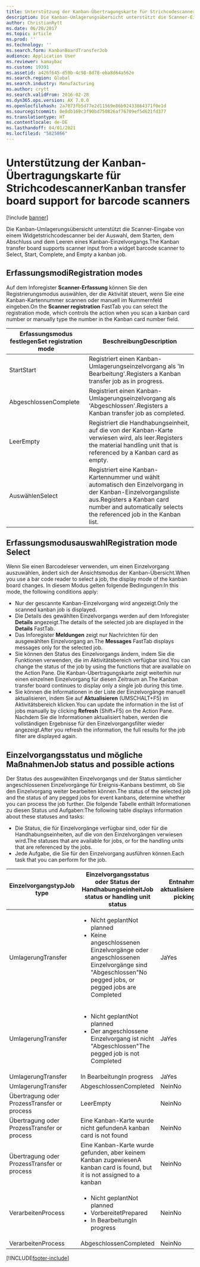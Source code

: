 ```yaml
---
title: Unterstützung der Kanban-Übertragungskarte für Strichcodescanner
description: Die Kanban-Umlagerungsübersicht unterstützt die Scanner-Eingabe von einem Widgetstrichcodescanner bei der Auswahl, dem Starten, dem Abschluss und dem Leeren eines Kanban-Einzelvorgangs.
author: ChristianRytt
ms.date: 06/20/2017
ms.topic: article
ms.prod: ''
ms.technology: ''
ms.search.form: KanbanBoardTransferJob
audience: Application User
ms.reviewer: kamaybac
ms.custom: 19391
ms.assetid: a426f645-d59b-4c98-8d78-eba8d64a562e
ms.search.region: Global
ms.search.industry: Manufacturing
ms.author: crytt
ms.search.validFrom: 2016-02-28
ms.dyn365.ops.version: AX 7.0.0
ms.openlocfilehash: 2a7073fb5d77e2d11569e86b92433864371f0e1d
ms.sourcegitcommit: 0e8db169c3f90bd750826af76709ef5d621fd377
ms.translationtype: HT
ms.contentlocale: de-DE
ms.lasthandoff: 04/01/2021
ms.locfileid: "5825866"
---
```

# <a name="kanban-transfer-board-support-for-barcode-scanners"></a><span data-ttu-id="232d3-103">Unterstützung der Kanban-Übertragungskarte für Strichcodescanner</span><span class="sxs-lookup"><span data-stu-id="232d3-103">Kanban transfer board support for barcode scanners</span></span>

[!include [banner](../includes/banner.md)]

<span data-ttu-id="232d3-104">Die Kanban-Umlagerungsübersicht unterstützt die Scanner-Eingabe von einem Widgetstrichcodescanner bei der Auswahl, dem Starten, dem Abschluss und dem Leeren eines Kanban-Einzelvorgangs.</span><span class="sxs-lookup"><span data-stu-id="232d3-104">The Kanban transfer board supports scanner input from a widget barcode scanner to Select, Start, Complete, and Empty a kanban job.</span></span>

<a name="registration-modes"></a><span data-ttu-id="232d3-105">Erfassungsmodi</span><span class="sxs-lookup"><span data-stu-id="232d3-105">Registration modes</span></span>
------------------

<span data-ttu-id="232d3-106">Auf dem Inforegister **Scanner-Erfassung** können Sie den Registrierungsmodus auswählen, der die Aktivität steuert, wenn Sie eine Kanban-Kartennummer scannen oder manuell im Nummernfeld eingeben.</span><span class="sxs-lookup"><span data-stu-id="232d3-106">On the **Scanner registration** FastTab you can select the registration mode, which controls the action when you scan a kanban card number or manually type the number in the Kanban card number field.</span></span>

| <span data-ttu-id="232d3-107">Erfassungsmodus festlegen</span><span class="sxs-lookup"><span data-stu-id="232d3-107">Set registration mode</span></span> | <span data-ttu-id="232d3-108">Beschreibung</span><span class="sxs-lookup"><span data-stu-id="232d3-108">Description</span></span>                                                                                     |
|-----------------------|-------------------------------------------------------------------------------------------------|
| <span data-ttu-id="232d3-109">Start</span><span class="sxs-lookup"><span data-stu-id="232d3-109">Start</span></span>                 | <span data-ttu-id="232d3-110">Registriert einen Kanban-Umlagerungseinzelvorgang als 'In Bearbeitung'.</span><span class="sxs-lookup"><span data-stu-id="232d3-110">Registers a Kanban transfer job as in progress.</span></span>                                                 |
| <span data-ttu-id="232d3-111">Abgeschlossen</span><span class="sxs-lookup"><span data-stu-id="232d3-111">Complete</span></span>              | <span data-ttu-id="232d3-112">Registriert einen Kanban-Umlagerungseinzelvorgang als 'Abgeschlossen'.</span><span class="sxs-lookup"><span data-stu-id="232d3-112">Registers a Kanban transfer job as completed.</span></span>                                                   |
| <span data-ttu-id="232d3-113">Leer</span><span class="sxs-lookup"><span data-stu-id="232d3-113">Empty</span></span>                 | <span data-ttu-id="232d3-114">Registriert die Handhabungseinheit, auf die von der Kanban-Karte verwiesen wird, als leer.</span><span class="sxs-lookup"><span data-stu-id="232d3-114">Registers the material handling unit that is referenced by a Kanban card as empty.</span></span>              |
| <span data-ttu-id="232d3-115">Auswählen</span><span class="sxs-lookup"><span data-stu-id="232d3-115">Select</span></span>                | <span data-ttu-id="232d3-116">Registriert eine Kanban-Kartennummer und wählt automatisch den Einzelvorgang in der Kanban-Einzelvorgangsliste aus.</span><span class="sxs-lookup"><span data-stu-id="232d3-116">Registers a Kanban card number and automatically selects the referenced job in the Kanban list.</span></span> |

 
<a name="registration-mode-select"></a><span data-ttu-id="232d3-117">Erfassungsmodusauswahl</span><span class="sxs-lookup"><span data-stu-id="232d3-117">Registration mode Select</span></span>
------------------------

<span data-ttu-id="232d3-118">Wenn Sie einen Barcodeleser verwenden, um einen Einzelvorgang auszuwählen, ändert sich der Ansichtsmodus der Kanban-Übersicht.</span><span class="sxs-lookup"><span data-stu-id="232d3-118">When you use a bar code reader to select a job, the display mode of the kanban board changes.</span></span> <span data-ttu-id="232d3-119">In diesem Modus gelten folgende Bedingungen:</span><span class="sxs-lookup"><span data-stu-id="232d3-119">In this mode, the following conditions apply:</span></span>

-   <span data-ttu-id="232d3-120">Nur der gescannte Kanban-Einzelvorgang wird angezeigt.</span><span class="sxs-lookup"><span data-stu-id="232d3-120">Only the scanned kanban job is displayed.</span></span>
-   <span data-ttu-id="232d3-121">Die Details des gewählten Einzelvorgangs werden auf dem Inforegister **Details** angezeigt.</span><span class="sxs-lookup"><span data-stu-id="232d3-121">The details of the selected job are displayed in the **Details** FastTab.</span></span>
-   <span data-ttu-id="232d3-122">Das Inforegister **Meldungen** zeigt nur Nachrichten für den ausgewählten Einzelvorgang an.</span><span class="sxs-lookup"><span data-stu-id="232d3-122">The **Messages** FastTab displays messages only for the selected job.</span></span>
-   <span data-ttu-id="232d3-123">Sie können den Status des Einzelvorgangs ändern, indem Sie die Funktionen verwenden, die im Aktivitätsbereich verfügbar sind.</span><span class="sxs-lookup"><span data-stu-id="232d3-123">You can change the status of the job by using the functions that are available on the Action Pane.</span></span> <span data-ttu-id="232d3-124">Die Kanban-Übertragungskarte zeigt weiterhin nur einen einzelnen Einzelvorgang für diesen Zeitraum an.</span><span class="sxs-lookup"><span data-stu-id="232d3-124">The Kanban transfer board continues to display only a single job during this time.</span></span>
-   <span data-ttu-id="232d3-125">Sie können die Informationen in der Liste der Einzelvorgänge manuell aktualisieren, indem Sie auf **Aktualisieren** (UMSCHALT+F5) im Aktivitätsbereich klicken.</span><span class="sxs-lookup"><span data-stu-id="232d3-125">You can update the information in the list of jobs manually by clicking **Refresh** (Shift+F5) on the Action Pane.</span></span> <span data-ttu-id="232d3-126">Nachdem Sie die Informationen aktualisiert haben, werden die vollständigen Ergebnisse für den Einzelvorgangsfilter wieder angezeigt.</span><span class="sxs-lookup"><span data-stu-id="232d3-126">After you refresh the information, the full results for the job filter are displayed again.</span></span>

## <a name="job-status-and-possible-actions"></a><span data-ttu-id="232d3-127">Einzelvorgangsstatus und mögliche Maßnahmen</span><span class="sxs-lookup"><span data-stu-id="232d3-127">Job status and possible actions</span></span>
<span data-ttu-id="232d3-128">Der Status des ausgewählten Einzelvorgangs und der Status sämtlicher angeschlossenen Einzelvorgänge für Ereignis-Kanbans bestimmt, ob Sie den Einzelvorgang weiter bearbeiten können.</span><span class="sxs-lookup"><span data-stu-id="232d3-128">The status of the selected job and the status of any pegged jobs for event kanbans, determine whether you can process the job further.</span></span> <span data-ttu-id="232d3-129">Die folgende Tabelle enthält Informationen zu diesen Status und Aufgaben:</span><span class="sxs-lookup"><span data-stu-id="232d3-129">The following table displays information about these statuses and tasks:</span></span>
-   <span data-ttu-id="232d3-130">Die Status, die für Einzelvorgänge verfügbar sind, oder für die Handhabungseinheiten, auf die von den Einzelvorgängen verwiesen wird.</span><span class="sxs-lookup"><span data-stu-id="232d3-130">The statuses that are available for jobs, or for the handling units that are referenced by the jobs.</span></span>
-   <span data-ttu-id="232d3-131">Jede Aufgabe, die Sie für den Einzelvorgang ausführen können.</span><span class="sxs-lookup"><span data-stu-id="232d3-131">Each task that you can perform for the job.</span></span>

<table>
<colgroup>
<col width="12%" />
<col width="12%" />
<col width="12%" />
<col width="12%" />
<col width="12%" />
<col width="12%" />
<col width="12%" />
<col width="12%" />
</colgroup>
<thead>
<tr class="header">
<th><span data-ttu-id="232d3-132">Einzelvorgangstyp</span><span class="sxs-lookup"><span data-stu-id="232d3-132">Job type</span></span></th>
<th><span data-ttu-id="232d3-133">Einzelvorgangsstatus oder Status der Handhabungseinheit</span><span class="sxs-lookup"><span data-stu-id="232d3-133">Job status or handling unit status</span></span></th>
<th><span data-ttu-id="232d3-134">Entnahmeliste aktualisieren</span><span class="sxs-lookup"><span data-stu-id="232d3-134">Update picking list</span></span></th>
<th><span data-ttu-id="232d3-135">Start</span><span class="sxs-lookup"><span data-stu-id="232d3-135">Start</span></span></th>
<th><span data-ttu-id="232d3-136">Registrierung aktualisieren</span><span class="sxs-lookup"><span data-stu-id="232d3-136">Update registration</span></span></th>
<th><span data-ttu-id="232d3-137">Abgeschlossen</span><span class="sxs-lookup"><span data-stu-id="232d3-137">Complete</span></span></th>
<th><span data-ttu-id="232d3-138">Leer</span><span class="sxs-lookup"><span data-stu-id="232d3-138">Empty</span></span></th>
<th><span data-ttu-id="232d3-139">Ereignis-Kanbans erstellen</span><span class="sxs-lookup"><span data-stu-id="232d3-139">Create event kanbans</span></span></th>
</tr>
</thead>
<tbody>
<tr class="odd">
<td><span data-ttu-id="232d3-140">Umlagerung</span><span class="sxs-lookup"><span data-stu-id="232d3-140">Transfer</span></span></td>
<td><ul>
<li><span data-ttu-id="232d3-141">Nicht geplant</span><span class="sxs-lookup"><span data-stu-id="232d3-141">Not planned</span></span></li>
<li><span data-ttu-id="232d3-142">Keine angeschlossenen Einzelvorgänge oder angeschlossenen Einzelvorgänge sind "Abgeschlossen"</span><span class="sxs-lookup"><span data-stu-id="232d3-142">No pegged jobs, or pegged jobs are Completed</span></span></li>
</ul></td>
<td><span data-ttu-id="232d3-143">Ja</span><span class="sxs-lookup"><span data-stu-id="232d3-143">Yes</span></span></td>
<td><span data-ttu-id="232d3-144">Ja</span><span class="sxs-lookup"><span data-stu-id="232d3-144">Yes</span></span></td>
<td><span data-ttu-id="232d3-145">Ja</span><span class="sxs-lookup"><span data-stu-id="232d3-145">Yes</span></span></td>
<td><span data-ttu-id="232d3-146">Ja</span><span class="sxs-lookup"><span data-stu-id="232d3-146">Yes</span></span></td>
<td><span data-ttu-id="232d3-147">Nein</span><span class="sxs-lookup"><span data-stu-id="232d3-147">No</span></span></td>
<td><span data-ttu-id="232d3-148">Ja</span><span class="sxs-lookup"><span data-stu-id="232d3-148">Yes</span></span></td>
</tr>
<tr class="even">
<td><span data-ttu-id="232d3-149">Umlagerung</span><span class="sxs-lookup"><span data-stu-id="232d3-149">Transfer</span></span></td>
<td><ul>
<li><span data-ttu-id="232d3-150">Nicht geplant</span><span class="sxs-lookup"><span data-stu-id="232d3-150">Not planned</span></span></li>
<li><span data-ttu-id="232d3-151">Der angeschlossene Einzelvorgang ist nicht "Abgeschlossen"</span><span class="sxs-lookup"><span data-stu-id="232d3-151">The pegged job is not Completed</span></span></li>
</ul></td>
<td><span data-ttu-id="232d3-152">Ja</span><span class="sxs-lookup"><span data-stu-id="232d3-152">Yes</span></span></td>
<td><span data-ttu-id="232d3-153">Nein</span><span class="sxs-lookup"><span data-stu-id="232d3-153">No</span></span></td>
<td><span data-ttu-id="232d3-154">Ja</span><span class="sxs-lookup"><span data-stu-id="232d3-154">Yes</span></span></td>
<td><span data-ttu-id="232d3-155">Nein</span><span class="sxs-lookup"><span data-stu-id="232d3-155">No</span></span></td>
<td><span data-ttu-id="232d3-156">Nein</span><span class="sxs-lookup"><span data-stu-id="232d3-156">No</span></span></td>
<td><span data-ttu-id="232d3-157">Nein</span><span class="sxs-lookup"><span data-stu-id="232d3-157">No</span></span></td>
</tr>
<tr class="odd">
<td><span data-ttu-id="232d3-158">Umlagerung</span><span class="sxs-lookup"><span data-stu-id="232d3-158">Transfer</span></span></td>
<td><span data-ttu-id="232d3-159">In Bearbeitung</span><span class="sxs-lookup"><span data-stu-id="232d3-159">In progress</span></span></td>
<td><span data-ttu-id="232d3-160">Ja</span><span class="sxs-lookup"><span data-stu-id="232d3-160">Yes</span></span></td>
<td><span data-ttu-id="232d3-161">Nein</span><span class="sxs-lookup"><span data-stu-id="232d3-161">No</span></span></td>
<td><span data-ttu-id="232d3-162">Ja</span><span class="sxs-lookup"><span data-stu-id="232d3-162">Yes</span></span></td>
<td><span data-ttu-id="232d3-163">Ja</span><span class="sxs-lookup"><span data-stu-id="232d3-163">Yes</span></span></td>
<td><span data-ttu-id="232d3-164">Nein</span><span class="sxs-lookup"><span data-stu-id="232d3-164">No</span></span></td>
<td><span data-ttu-id="232d3-165">Nein</span><span class="sxs-lookup"><span data-stu-id="232d3-165">No</span></span></td>
</tr>
<tr class="even">
<td><span data-ttu-id="232d3-166">Umlagerung</span><span class="sxs-lookup"><span data-stu-id="232d3-166">Transfer</span></span></td>
<td><span data-ttu-id="232d3-167">Abgeschlossen</span><span class="sxs-lookup"><span data-stu-id="232d3-167">Completed</span></span></td>
<td><span data-ttu-id="232d3-168">Nein</span><span class="sxs-lookup"><span data-stu-id="232d3-168">No</span></span></td>
<td><span data-ttu-id="232d3-169">Nein</span><span class="sxs-lookup"><span data-stu-id="232d3-169">No</span></span></td>
<td><span data-ttu-id="232d3-170">Nein</span><span class="sxs-lookup"><span data-stu-id="232d3-170">No</span></span></td>
<td><span data-ttu-id="232d3-171">Nein</span><span class="sxs-lookup"><span data-stu-id="232d3-171">No</span></span></td>
<td><span data-ttu-id="232d3-172">Ja</span><span class="sxs-lookup"><span data-stu-id="232d3-172">Yes</span></span></td>
<td><span data-ttu-id="232d3-173">Nein</span><span class="sxs-lookup"><span data-stu-id="232d3-173">No</span></span></td>
</tr>
<tr class="odd">
<td><span data-ttu-id="232d3-174">Übertragung oder Prozess</span><span class="sxs-lookup"><span data-stu-id="232d3-174">Transfer or process</span></span></td>
<td><span data-ttu-id="232d3-175">Leer</span><span class="sxs-lookup"><span data-stu-id="232d3-175">Empty</span></span></td>
<td><span data-ttu-id="232d3-176">Nein</span><span class="sxs-lookup"><span data-stu-id="232d3-176">No</span></span></td>
<td><span data-ttu-id="232d3-177">Nein</span><span class="sxs-lookup"><span data-stu-id="232d3-177">No</span></span></td>
<td><span data-ttu-id="232d3-178">Nein</span><span class="sxs-lookup"><span data-stu-id="232d3-178">No</span></span></td>
<td><span data-ttu-id="232d3-179">Nein</span><span class="sxs-lookup"><span data-stu-id="232d3-179">No</span></span></td>
<td><span data-ttu-id="232d3-180">Nein</span><span class="sxs-lookup"><span data-stu-id="232d3-180">No</span></span></td>
<td><span data-ttu-id="232d3-181">Nein</span><span class="sxs-lookup"><span data-stu-id="232d3-181">No</span></span></td>
</tr>
<tr class="even">
<td><span data-ttu-id="232d3-182">Übertragung oder Prozess</span><span class="sxs-lookup"><span data-stu-id="232d3-182">Transfer or process</span></span></td>
<td><span data-ttu-id="232d3-183">Eine Kanban-Karte wurde nicht gefunden</span><span class="sxs-lookup"><span data-stu-id="232d3-183">A kanban card is not found</span></span></td>
<td><span data-ttu-id="232d3-184">Nein</span><span class="sxs-lookup"><span data-stu-id="232d3-184">No</span></span></td>
<td><span data-ttu-id="232d3-185">Nein</span><span class="sxs-lookup"><span data-stu-id="232d3-185">No</span></span></td>
<td><span data-ttu-id="232d3-186">Nein</span><span class="sxs-lookup"><span data-stu-id="232d3-186">No</span></span></td>
<td><span data-ttu-id="232d3-187">Nein</span><span class="sxs-lookup"><span data-stu-id="232d3-187">No</span></span></td>
<td><span data-ttu-id="232d3-188">Nein</span><span class="sxs-lookup"><span data-stu-id="232d3-188">No</span></span></td>
<td><span data-ttu-id="232d3-189">Nein</span><span class="sxs-lookup"><span data-stu-id="232d3-189">No</span></span></td>
</tr>
<tr class="odd">
<td><span data-ttu-id="232d3-190">Übertragung oder Prozess</span><span class="sxs-lookup"><span data-stu-id="232d3-190">Transfer or process</span></span></td>
<td><span data-ttu-id="232d3-191">Eine Kanban-Karte wurde gefunden, aber keinem Kanban zugewiesen</span><span class="sxs-lookup"><span data-stu-id="232d3-191">A kanban card is found, but it is not assigned to a kanban</span></span></td>
<td><span data-ttu-id="232d3-192">Nein</span><span class="sxs-lookup"><span data-stu-id="232d3-192">No</span></span></td>
<td><span data-ttu-id="232d3-193">Nein</span><span class="sxs-lookup"><span data-stu-id="232d3-193">No</span></span></td>
<td><span data-ttu-id="232d3-194">Nein</span><span class="sxs-lookup"><span data-stu-id="232d3-194">No</span></span></td>
<td><span data-ttu-id="232d3-195">Nein</span><span class="sxs-lookup"><span data-stu-id="232d3-195">No</span></span></td>
<td><span data-ttu-id="232d3-196">Nein</span><span class="sxs-lookup"><span data-stu-id="232d3-196">No</span></span></td>
<td><span data-ttu-id="232d3-197">Nein</span><span class="sxs-lookup"><span data-stu-id="232d3-197">No</span></span></td>
</tr>
<tr class="even">
<td><span data-ttu-id="232d3-198">Verarbeiten</span><span class="sxs-lookup"><span data-stu-id="232d3-198">Process</span></span></td>
<td><ul>
<li><span data-ttu-id="232d3-199">Nicht geplant</span><span class="sxs-lookup"><span data-stu-id="232d3-199">Not planned</span></span></li>
<li><span data-ttu-id="232d3-200">Vorbereitet</span><span class="sxs-lookup"><span data-stu-id="232d3-200">Prepared</span></span></li>
<li><span data-ttu-id="232d3-201">In Bearbeitung</span><span class="sxs-lookup"><span data-stu-id="232d3-201">In progress</span></span></li>
</ul></td>
<td><span data-ttu-id="232d3-202">Nein</span><span class="sxs-lookup"><span data-stu-id="232d3-202">No</span></span></td>
<td><span data-ttu-id="232d3-203">Nein</span><span class="sxs-lookup"><span data-stu-id="232d3-203">No</span></span></td>
<td><span data-ttu-id="232d3-204">Nein</span><span class="sxs-lookup"><span data-stu-id="232d3-204">No</span></span></td>
<td><span data-ttu-id="232d3-205">Nein</span><span class="sxs-lookup"><span data-stu-id="232d3-205">No</span></span></td>
<td><span data-ttu-id="232d3-206">Nein</span><span class="sxs-lookup"><span data-stu-id="232d3-206">No</span></span></td>
<td><span data-ttu-id="232d3-207">Nein</span><span class="sxs-lookup"><span data-stu-id="232d3-207">No</span></span></td>
</tr>
<tr class="odd">
<td><span data-ttu-id="232d3-208">Verarbeiten</span><span class="sxs-lookup"><span data-stu-id="232d3-208">Process</span></span></td>
<td><span data-ttu-id="232d3-209">Abgeschlossen</span><span class="sxs-lookup"><span data-stu-id="232d3-209">Completed</span></span></td>
<td><span data-ttu-id="232d3-210">Nein</span><span class="sxs-lookup"><span data-stu-id="232d3-210">No</span></span></td>
<td><span data-ttu-id="232d3-211">Nein</span><span class="sxs-lookup"><span data-stu-id="232d3-211">No</span></span></td>
<td><span data-ttu-id="232d3-212">Nein</span><span class="sxs-lookup"><span data-stu-id="232d3-212">No</span></span></td>
<td><span data-ttu-id="232d3-213">Nein</span><span class="sxs-lookup"><span data-stu-id="232d3-213">No</span></span></td>
<td><span data-ttu-id="232d3-214">Nein</span><span class="sxs-lookup"><span data-stu-id="232d3-214">No</span></span></td>
<td><span data-ttu-id="232d3-215">Nein</span><span class="sxs-lookup"><span data-stu-id="232d3-215">No</span></span></td>
</tr>
</tbody>
</table>







[!INCLUDE[footer-include](../../includes/footer-banner.md)]